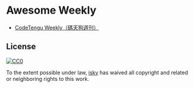 # Awesome Weekly

+ [CodeTengu Weekly（碼天狗週刊）](https://weekly.codetengu.com/)

## License

[![CC0](http://mirrors.creativecommons.org/presskit/buttons/88x31/svg/cc-zero.svg)](https://creativecommons.org/publicdomain/zero/1.0/)

To the extent possible under law, [isky](https://github.com/kevin-isky) has waived all copyright and related or neighboring rights to this work.
